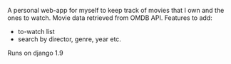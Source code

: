 A personal web-app for myself to keep track of movies that I own and the ones to watch. Movie data retrieved from OMDB API.
Features to add:
- to-watch list
- search by director, genre, year etc.

Runs on django 1.9
